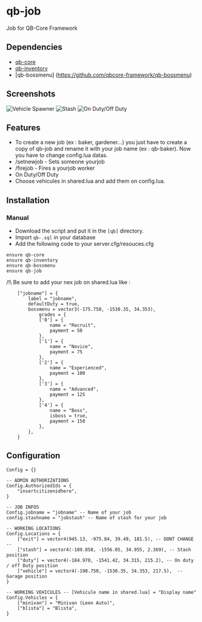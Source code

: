 # qb-job
Job for QB-Core Framework

## Dependencies
- [qb-core](https://github.com/qbcore-framework/qb-core)
- [qb-inventory](https://github.com/qbcore-framework/qb-inventory)
- [qb-bossmenu] (https://github.com/qbcore-framework/qb-bossmenu)

## Screenshots
![Vehicle Spawner](https://imgur.com/bDYiFoG.png)
![Stash](https://imgur.com/8fvy9FA.png)
![On Duty/Off Duty](https://i.imgur.com/CM34EsL.png)

## Features
- To create a new job (ex : baker, gardener...) you just have to create a copy of qb-job and rename it with your job name (ex : qb-baker). Now you have to change config.lua datas. 
- /setnewjob - Sets someone yourjob
- /firejob - Fires a yourjob worker
- On Duty/Off Duty
- Choose vehicules in shared.lua and add them on config.lua.

## Installation
### Manual
- Download the script and put it in the `[qb]` directory.
- Import `qb-.sql` in your database
- Add the following code to your server.cfg/resouces.cfg
```
ensure qb-core
ensure qb-inventory
ensure qb-bossmenu
ensure qb-job
```

/!\ Be sure to add your nex job on shared.lua like : 
```
	["jobname"] = {
		label = "jobname",
		defaultDuty = true,
		bossmenu = vector3(-175.750, -1530.35, 34.353),
			grades = {
            ['0'] = {
                name = "Recruit",
                payment = 50
            },
			['1'] = {
                name = "Novice",
                payment = 75
            },
			['2'] = {
                name = "Experienced",
                payment = 100
            },
			['3'] = {
                name = "Advanced",
                payment = 125
            },
			['4'] = {
                name = "Boss",
				isboss = true,
                payment = 150
            },
        },
	}

```

## Configuration
```
Config = {}

-- ADMIN AUTHORIZATIONS
Config.AuthorizedIds = {
    "insertcitizenidhere",
}

-- JOB INFOS
Config.jobname = "jobname" -- Name of your job
config.stashname = "jobstash" -- Name of stash for your job

-- WORKING LOCATIONS
Config.Locations = {
    ["exit"] = vector4(945.13, -975.84, 39.49, 181.5), -- DONT CHANGE --
    ["stash"] = vector4(-189.858, -1556.05, 34.955, 2.369), -- Stash position
    ["duty"] = vector4(-184.970, -1541.42, 34.315, 215.2), -- On duty / off Duty position
    ["vehicle"] = vector4(-190.750, -1530.35, 34.353, 217.5),  -- Garage position
}

-- WORKING VEHICULES -- [Vehicule name in shared.lua] = "Display name"
Config.Vehicles = {
    ["minivan"] = "Minivan (Leen Auto)", 
    ["blista"] = "Blista",
}
```
